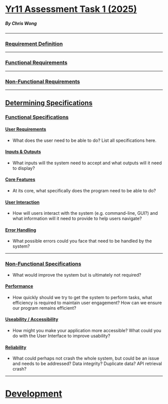 # <ins> **Yr11 Assessment Task 1 (2025)** <ins>
##### **By Chris Wong**
-----
### <ins> **Requirement Definition** <ins>
---
### <ins> **Functional Requirements** <ins>
---
### <ins> **Non-Functional Requirements** <ins>
---
## <ins> **Determining Specifications** <ins>
### <ins> **Functional Specifications** <ins>
#### <ins> User Requirements <ins>

- What does the user need to be able to do? List all specifications here.

#### <ins> Inputs & Outputs <ins>

- What inputs will the system need to accept and what outputs will it need to display?

#### <ins> Core Features <ins>

- At its core, what specifically does the program need to be able to do?

#### <ins> User Interaction <ins>

- How will users interact with the system (e.g. command-line, GUI?) and what information will it need to provide to help users navigate?

#### <ins> Error Handling <ins>

- What possible errors could you face that need to be handled by the system?

---
### <ins> **Non-Functional Specifications** <ins>
- What would improve the system but is ultimately not required?

#### <ins> Performance <ins>

- How quickly should we try to get the system to perform tasks, what efficiency is required to maintain user engagement? How can we ensure our program remains efficient?

#### <ins> Useability / Accessibility <ins>

- How might you make your application more accessible? What could you do with the User Interface to improve usability?

####  <ins> Reliability <ins>

- What could perhaps not crash the whole system, but could be an issue and needs to be addressed? Data integrity? Duplicate data? API retrieval crash?
----------------------
# <ins> **Development** <ins>
